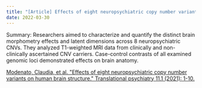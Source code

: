 ```yaml
---
title: "[Article] Effects of eight neuropsychiatric copy number variants on human brain structure"
date: 2022-03-30
---
```


Summary: Researchers aimed to characterize and quantify the distinct brain morphometry effects and latent dimensions across 8 neuropsychiatric CNVs. They analyzed T1-weighted MRI data from clinically and non-clinically ascertained CNV carriers. Case-control contrasts of all examined genomic loci demonstrated effects on brain anatomy.

[Modenato, Claudia, et al. "Effects of eight neuropsychiatric copy number variants on human brain structure." Translational psychiatry 11.1 (2021): 1-10.](https://www.nature.com/articles/s41398-021-01490-9)
